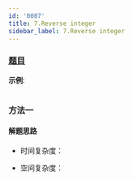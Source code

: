 ```yaml
---
id: '0007'
title: 7.Reverse integer
sidebar_label: 7.Reverse integer
---
```


### [题目](https://leetcode-cn.com/problems/reverse-integer/)

**示例**:

```

```

### 方法一

#### 解题思路

- 时间复杂度：

- 空间复杂度：

```js

```
